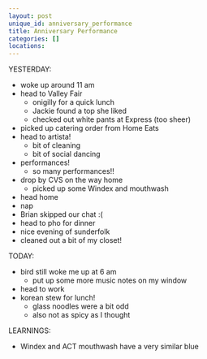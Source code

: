 ```yaml
---
layout: post
unique_id: anniversary_performance
title: Anniversary Performance
categories: []
locations: 
---
```


YESTERDAY:
* woke up around 11 am
* head to Valley Fair
  * onigilly for a quick lunch
  * Jackie found a top she liked
  * checked out white pants at Express (too sheer)
* picked up catering order from Home Eats
* head to artista!
  * bit of cleaning
  * bit of social dancing
* performances!
  * so many performances!!
* drop by CVS on the way home
  * picked up some Windex and mouthwash
* head home
* nap
* Brian skipped our chat :(
* head to pho for dinner
* nice evening of sunderfolk
* cleaned out a bit of my closet!

TODAY:
* bird still woke me up at 6 am
  * put up some more music notes on my window
* head to work
* korean stew for lunch!
  * glass noodles were a bit odd
  * also not as spicy as I thought

LEARNINGS:
* Windex and ACT mouthwash have a very similar blue
